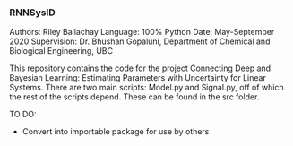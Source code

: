 ### RNNSysID

Authors: Riley Ballachay
Language: 100% Python
Date: May-September 2020
Supervision: Dr. Bhushan Gopaluni, Department of Chemical and Biological Engineering, UBC

This repository contains the code for the project Connecting Deep and Bayesian Learning: Estimating Parameters with Uncertainty for Linear Systems.
There are two main scripts: Model.py and Signal.py, off of which the rest of the scripts depend. These can be found in the src folder.

TO DO:
- Convert into importable package for use by others
